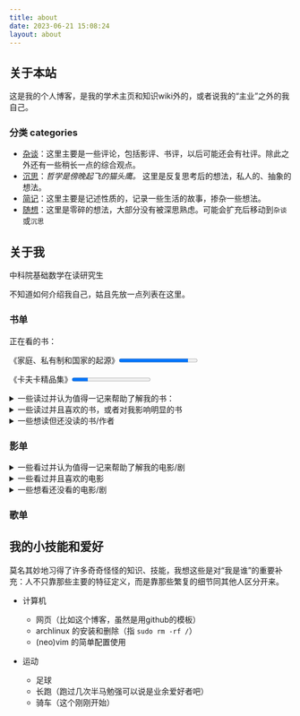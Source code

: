 ```yaml
---
title: about
date: 2023-06-21 15:08:24
layout: about
---
```


## 关于本站

这是我的个人博客，是我的学术主页和知识wiki外的，或者说我的“主业”之外的我自己。

### 分类 categories

- [杂谈](/hexo/categories/杂谈)：这里主要是一些评论，包括影评、书评，以后可能还会有社评。除此之外还有一些稍长一点的综合观点。
- [沉思](/hexo/categories/沉思)：_哲学是傍晚起飞的猫头鹰。_ 这里是反复思考后的想法，私人的、抽象的想法。
- [简记](/hexo/categories/简记)：这里主要是记述性质的，记录一些生活的故事，掺杂一些想法。
- [随想](/hexo/categories/随想)：这里是零碎的想法，大部分没有被深思熟虑。可能会扩充后移动到`杂谈`或`沉思`

## 关于我

中科院基础数学在读研究生

不知道如何介绍我自己，姑且先放一点列表在这里。

### 书单

正在看的书：

《家庭、私有制和国家的起源》<progress max=198 value=175></progress>

《卡夫卡精品集》<progress max=100 value=20></progress>

<details><summary>一些读过并认为值得一记来帮助了解我的书：</summary>

- 知识与爱情
- 悉达多
- 荒原狼
- 一只特立独行的猪 （王小波短篇集）
- 娱乐至死
- 乌合之众
- 我们赖以生存的隐喻
- 三体
- 献给阿尔吉侬的花束
- 事实
- 数学领域中的发明心理学
- 现代艺术150年
- 艺术的故事
- 现代西方哲学史十五讲 张汝伦
- 我们生活在巨大的差距里
- 抑郁症的历史
- 单向度的人
- 他者的消失
- 论人类不平等的起源和基础
- 苏菲的世界
- 当尼采哭泣
- 存在主义咖啡馆
- 西方哲学史 罗素
- 月亮与六便士
- 寂寞的游戏
- 现代西方哲学新编
- 美丽新世界
- 1984
- 我们
- 动物庄园
- 人类群星闪耀时
- 父权制与资本主义
- 韩寒的大部分小说和杂文集
- 复杂
- 时间简史
- 大宇之形
- 宇宙的琴弦
- 生命是什么
- 物理学的困惑
- 未来五十年
</details>

<details><summary>一些读过并且喜欢的书，或者对我影响明显的书</summary>

- 霍乱时期的爱情
- 情人
- 被侮辱与损害的人
- 卡拉马佐夫兄弟
- 白痴
- 罪与罚
- 群魔
- 西西弗神话
- 鼠疫
- 局外人
- 不能承受的生命之轻
- 卡夫卡短篇《在流放地》《饥饿艺术家》
- 伊凡·伊里奇之死
- 海明威短篇集《乞力马扎罗的雪》
- 西方哲学史十五讲 张志伟
- 存在主义是一种人道主义
- 小王子

</details>

<details><summary>一些想读但还没读的书/作者</summary>

- 诗人的迟缓
- 地下室手记
- 死屋手记
- 机械复制时代的艺术品
- 对空演说
- 全球通史
- 在路上
- 疯癫文明史
- 规劝与惩罚
- 科学革命的结构
- 博尔赫斯
- 鲁迅
- 鲍德里亚
- 卡夫卡
</details>

### 影单

<details><summary>一些看过并认为值得一记来帮助了解我的电影/剧</summary>

- 云图
- 新蝙蝠侠
- 好时光
- 瑞士军刀男
- 甲方乙方
- 瞬息全宇宙
- 罗小黑战记
- JOJO 动画1-6 漫画飙马野郎
- 动物狂想曲
- 血战钢锯岭
- 现代启示录
- 阿甘正传
- 肖申克的救赎
- 当幸福来敲门
- 幸福终点站
- 白日梦想家
- 遗愿清单
- 八恶人
- 被解放的姜戈
- 降临
- 沙丘
- Mad Max
- 遇见你之前
- 德奥 莫扎特
- 茶馆
- 罗密欧与朱丽叶 （小李子的电影）
- 新奥特曼
- 美国精神病人
- 十二宫
- 奥本海默
- 敦刻尔克
- 1917
- 美丽人生
- 钢琴家
- 冒牌上尉
- 鸟人
- 了不起的盖茨比
- 伯德小姐
- 小妇人
- 芭比
- 人工智能
- 返老还童
- 普罗米修斯 异形：契约
- 正义联盟导剪版
- V字仇杀队
- 守望者
- 李米的猜想
- 人生大事
- 十二公民
- 钢的琴
- 追凶者也
- 后会无期
- 飞驰人生
- 宇宙探索俱乐部
- 一出好戏
- 呆头鹅
- 开罗紫玫瑰
- 业余小偷
- 非强力春药
- 咖啡公社
- 独家新闻
- 午夜巴塞罗那
- 赛末点
- 兰戈
- 朱诺
- 楚门的世界
- 美丽心灵
- 心灵捕手
- 天才不能承受之重
- 无罪的罪人
- 美国丽人
- 斗牛
- 摩登时代
- 沉默的羔羊
- 烈日灼心
- 白日焰火
- 老无所依
- 无名之辈
</details>

<details><summary>一些看过并且喜欢的电影</summary>

- 攻壳机动队 95，无罪，SAC，SSS （2045太垃圾了）
- 模仿游戏
- 知无涯者
- 阿飞正传
- 大鱼
- 两小无猜
- 麦兜故事
- Once
- 爱在黎明破晓前
- 爱在日落黄昏时
- 廊桥遗梦
- 两小无猜
- 机器人瓦力
- 酒精计划
- 困在时间里的父亲
- 婚姻故事
- 红辣椒 千年女优 东京教父 未麻的部屋
- 海边的曼彻斯特
- 搏击俱乐部
- 银翼杀手 银翼杀手：2049
- 2001太空漫游
- EVA TV版，旧剧场版，新剧场版
- 春宵苦短，少女前进吧
- 平家物语：犬王
- Marry and Max
- 一粒沙
- 蝙蝠侠大战超人
- 守望者
- 蜘蛛侠：纵横宇宙
- 全明星超人 红头罩之下 （DC动画）
- 安妮霍尔
- 午夜巴黎
- 子弹横飞百老汇
- 两杆大烟枪
- 偷拐抢骗
- 落水狗
- 低俗小说
- 爆裂鼓手
- 爱乐之城
- 超脱
- 梅尔罗斯
- 犬之力
</details>

<details><summary>一些想看还没看的电影/剧</summary>

- 红白蓝三部曲
- 落叶归根
- 平原上的夏洛克
- 法外之徒

</details>

### 歌单

## 我的小技能和爱好

莫名其妙地习得了许多奇奇怪怪的知识、技能，我想这些是对“我是谁”的重要补充：人不只靠那些主要的特征定义，而是靠那些繁复的细节同其他人区分开来。

- 计算机
  - 网页（比如这个博客，虽然是用github的模板）
  - archlinux 的安装和删除（指 `sudo rm -rf /`）
  - (neo)vim 的简单配置使用

- 运动
  - 足球
  - 长跑（跑过几次半马勉强可以说是业余爱好者吧）
  - 骑车（这个刚刚开始）
